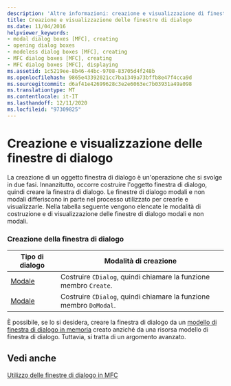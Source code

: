 ```yaml
---
description: 'Altre informazioni: creazione e visualizzazione di finestre di dialogo'
title: Creazione e visualizzazione delle finestre di dialogo
ms.date: 11/04/2016
helpviewer_keywords:
- modal dialog boxes [MFC], creating
- opening dialog boxes
- modeless dialog boxes [MFC], creating
- MFC dialog boxes [MFC], creating
- MFC dialog boxes [MFC], displaying
ms.assetid: 1c5219ee-8b46-44bc-9708-83705d4f248b
ms.openlocfilehash: 9865e43392021cc7ba1349a73bffb8e47f4cca9d
ms.sourcegitcommit: d6af41e42699628c3e2e6063ec7b03931a49a098
ms.translationtype: MT
ms.contentlocale: it-IT
ms.lasthandoff: 12/11/2020
ms.locfileid: "97309825"
---
```

# <a name="creating-and-displaying-dialog-boxes"></a>Creazione e visualizzazione delle finestre di dialogo

La creazione di un oggetto finestra di dialogo è un'operazione che si svolge in due fasi. Innanzitutto, occorre costruire l'oggetto finestra di dialogo, quindi creare la finestra di dialogo. Le finestre di dialogo modali e non modali differiscono in parte nel processo utilizzato per crearle e visualizzarle. Nella tabella seguente vengono elencate le modalità di costruzione e di visualizzazione delle finestre di dialogo modali e non modali.

### <a name="dialog-creation"></a>Creazione della finestra di dialogo

|Tipo di dialogo|Modalità di creazione|
|-----------------|----------------------|
|[Modale](creating-modeless-dialog-boxes.md)|Costruire `CDialog`, quindi chiamare la funzione membro `Create`.|
|[Modale](creating-modal-dialog-boxes.md)|Costruire `CDialog`, quindi chiamare la funzione membro `DoModal`.|

È possibile, se lo si desidera, creare la finestra di dialogo da un [modello di finestra di dialogo in memoria](using-a-dialog-template-in-memory.md) creato anziché da una risorsa modello di finestra di dialogo. Tuttavia, si tratta di un argomento avanzato.

## <a name="see-also"></a>Vedi anche

[Utilizzo delle finestre di dialogo in MFC](life-cycle-of-a-dialog-box.md)
